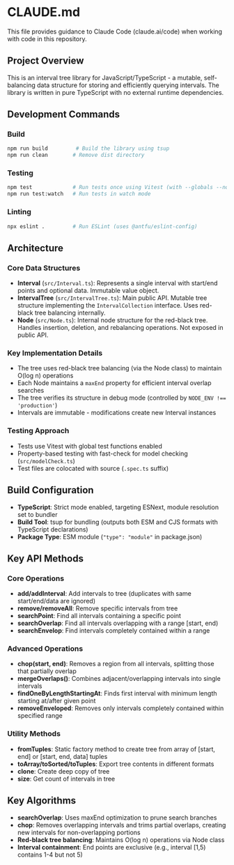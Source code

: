 # CLAUDE.md

This file provides guidance to Claude Code (claude.ai/code) when working with code in this repository.

## Project Overview

This is an interval tree library for JavaScript/TypeScript - a mutable, self-balancing data structure for storing and efficiently querying intervals. The library is written in pure TypeScript with no external runtime dependencies.

## Development Commands

### Build
```bash
npm run build         # Build the library using tsup
npm run clean        # Remove dist directory
```

### Testing
```bash
npm test             # Run tests once using Vitest (with --globals --no-watch)
npm run test:watch   # Run tests in watch mode
```

### Linting
```bash
npx eslint .         # Run ESLint (uses @antfu/eslint-config)
```

## Architecture

### Core Data Structures

- **Interval** (`src/Interval.ts`): Represents a single interval with start/end points and optional data. Immutable value object.
- **IntervalTree** (`src/IntervalTree.ts`): Main public API. Mutable tree structure implementing the `IntervalCollection` interface. Uses red-black tree balancing internally.
- **Node** (`src/Node.ts`): Internal node structure for the red-black tree. Handles insertion, deletion, and rebalancing operations. Not exposed in public API.

### Key Implementation Details

- The tree uses red-black tree balancing (via the Node class) to maintain O(log n) operations
- Each Node maintains a `maxEnd` property for efficient interval overlap searches
- The tree verifies its structure in debug mode (controlled by `NODE_ENV !== 'production'`)
- Intervals are immutable - modifications create new Interval instances

### Testing Approach

- Tests use Vitest with global test functions enabled
- Property-based testing with fast-check for model checking (`src/modelCheck.ts`)
- Test files are colocated with source (`.spec.ts` suffix)

## Build Configuration

- **TypeScript**: Strict mode enabled, targeting ESNext, module resolution set to bundler
- **Build Tool**: tsup for bundling (outputs both ESM and CJS formats with TypeScript declarations)
- **Package Type**: ESM module (`"type": "module"` in package.json)

## Key API Methods

### Core Operations
- **add/addInterval**: Add intervals to tree (duplicates with same start/end/data are ignored)
- **remove/removeAll**: Remove specific intervals from tree
- **searchPoint**: Find all intervals containing a specific point
- **searchOverlap**: Find all intervals overlapping with a range [start, end)
- **searchEnvelop**: Find intervals completely contained within a range

### Advanced Operations
- **chop(start, end)**: Removes a region from all intervals, splitting those that partially overlap
- **mergeOverlaps()**: Combines adjacent/overlapping intervals into single intervals
- **findOneByLengthStartingAt**: Finds first interval with minimum length starting at/after given point
- **removeEnveloped**: Removes only intervals completely contained within specified range

### Utility Methods
- **fromTuples**: Static factory method to create tree from array of [start, end] or [start, end, data] tuples
- **toArray/toSorted/toTuples**: Export tree contents in different formats
- **clone**: Create deep copy of tree
- **size**: Get count of intervals in tree

## Key Algorithms

- **searchOverlap**: Uses maxEnd optimization to prune search branches
- **chop**: Removes overlapping intervals and trims partial overlaps, creating new intervals for non-overlapping portions
- **Red-black tree balancing**: Maintains O(log n) operations via Node class
- **Interval containment**: End points are exclusive (e.g., interval [1,5) contains 1-4 but not 5)